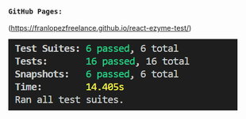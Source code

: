 ### `GitHub Pages:`

(https://franlopezfreelance.github.io/react-ezyme-test/)

![GitHub Logo](./test.png)